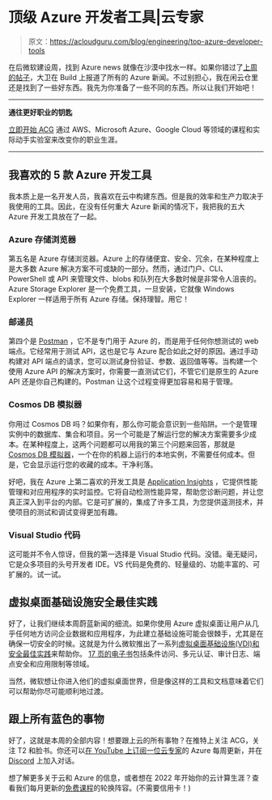# 顶级 Azure 开发者工具|云专家

> 原文：<https://acloudguru.com/blog/engineering/top-azure-developer-tools>

在后微软建设周，找到 Azure news 就像在沙漠中找水一样。如果你错过了[上周的帖子](https://acloudguru.com/blog/engineering/updates-from-microsoft-build-2022)，大卫在 Build 上报道了所有的 Azure 新闻。不过别担心，我在闲云仓里还是找到了一些好东西。我先为你准备了一些不同的东西。所以让我们开始吧！

* * *

**通往更好职业的钥匙**

[立即开始 ACG](https://acloudguru.com/pricing) 通过 AWS、Microsoft Azure、Google Cloud 等领域的课程和实际动手实验室来改变你的职业生涯。

* * *

## **我喜欢的 5 款 Azure 开发工具**

我本质上是一名开发人员，我喜欢在云中构建东西。但是我的效率和生产力取决于我使用的工具。因此，在没有任何重大 Azure 新闻的情况下，我把我的五大 Azure 开发工具放在了一起。

### Azure 存储浏览器

第五名是 Azure 存储浏览器。Azure 上的存储便宜、安全、冗余，在某种程度上是大多数 Azure 解决方案不可或缺的一部分。然而，通过门户、CLI、PowerShell 或 API 来管理文件、blobs 和队列在大多数时候是非常令人沮丧的。Azure Storage Explorer 是一个免费工具，一旦安装，它就像 Windows Explorer 一样适用于所有 Azure 存储。保持理智。用它！

### 邮递员

第四个是 [Postman](https://www.postman.com/) ，它不是专门用于 Azure 的，而是用于任何你想测试的 web 端点。它经常用于测试 API，这也是它与 Azure 配合如此之好的原因。通过手动构建对 API 端点的请求，您可以测试身份验证、参数、返回值等等。当构建一个使用 Azure API 的解决方案时，你需要一直测试它们，不管它们是原生的 Azure API 还是你自己构建的。Postman 让这个过程变得更加容易和易于管理。

### **Cosmos DB 模拟器**

你用过 Cosmos DB 吗？如果你有，那么你可能会意识到一些陷阱。一个是管理实例中的数据库、集合和项目。另一个可能是了解运行您的解决方案需要多少成本。在某种程度上，这两个问题都可以用我的第三个问题来回答，那就是 [Cosmos DB 模拟器](https://docs.microsoft.com/en-us/azure/cosmos-db/local-emulator?tabs=ssl-netstd21)，一个在你的机器上运行的本地实例，不需要任何成本。但是，它会显示运行您的收藏的成本。干净利落。

好吧，我在 Azure 上第二喜欢的开发工具是 [Application Insights](https://docs.microsoft.com/en-us/azure/azure-monitor/app/app-insights-overview) ，它提供性能管理和对应用程序的实时监控。它将自动检测性能异常，帮助您诊断问题，并让您真正深入到平台的内部。它是可扩展的，集成了许多工具，为您提供遥测技术，并使项目的测试和调试变得更加有趣。

### Visual Studio 代码

这可能并不令人惊讶，但我的第一选择是 Visual Studio 代码。没错。毫无疑问，它是众多项目的头号开发者 IDE。VS 代码是免费的、轻量级的、功能丰富的、可扩展的。试一试。

## ****虚拟桌面基础设施安全最佳实践****

好了，让我们继续本周蔚蓝新闻的细流。如果你使用 Azure 虚拟桌面让用户从几乎任何地方访问企业数据和应用程序，为此建立基础设施可能会很棘手，尤其是在确保一切安全的时候。这就是为什么微软推出了一系列[虚拟桌面基础设施(VDI)和安全最佳实践](https://azure.microsoft.com/en-au/blog/virtual-desktop-infrastructure-security-best-practices/)来帮助你。 [17 页的电子书](https://azure.microsoft.com/resources/delivering-secure-remote-and-hybrid-work-with-azure-virtual-desktop/)包括条件访问、多元认证、审计日志、端点安全和应用限制等领域。

当然，微软想让你进入他们的虚拟桌面世界，但是像这样的工具和文档意味着它们可以帮助你尽可能顺利地过渡。

## 跟上所有蓝色的事物

好了，这就是本周的全部内容！想要跟上云的所有事物？在推特上关注 ACG，关注 T2 和脸书。你还可以[在 YouTube 上订阅一位云专家](https://www.youtube.com/c/AcloudGuru/?sub_confirmation=1)的 Azure 每周更新，并在 [Discord](https://discord.gg/zbvhJz66VE) 上加入对话。

想了解更多关于云和 Azure 的信息，或者想在 2022 年开始你的云计算生涯？查看我们每月更新的[免费课程](https://acloudguru.com/blog/news/whats-free-at-acg)的轮换阵容。(不需要信用卡！)